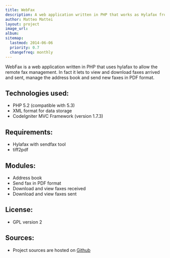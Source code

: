 ```yaml
---
title: WebFax 
description: A web application written in PHP that works as Hylafax front-end to allow sending and viewing faxes from a web browser.
author: Matteo Mattei
layout: project
image_url: 
album: 
sitemap:
  lastmod: 2014-06-06
  priority: 0.7
  changefreq: monthly
---
```


WebFax is a web application written in PHP that uses hylafax to allow the remote fax management. In fact it lets to view and download faxes arrived and sent, manage the address book and send new faxes in PDF format.

Technologies used:
------------------
 - PHP 5.2 (compatible with 5.3)
 - XML format for data storage
 - CodeIgniter MVC Framework (version 1.7.3)

Requirements:
-------------
 - Hylafax with sendfax tool
 - tiff2pdf

Modules:
--------
 - Address book
 - Send fax in PDF format
 - Download and view faxes received
 - Download and view faxes sent

License:
--------
 - GPL version 2

Sources:
----
 - Project sources are hosted on [Github](https://github.com/matteomattei/webfax)

